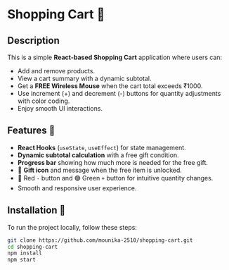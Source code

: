 # Shopping Cart 🛒

## Description
This is a simple **React-based Shopping Cart** application where users can:  
- Add and remove products.  
- View a cart summary with a dynamic subtotal.  
- Get a **FREE Wireless Mouse** when the cart total exceeds ₹1000.  
- Use increment (+) and decrement (-) buttons for quantity adjustments with color coding.  
- Enjoy smooth UI interactions.

## Features 🚀
- **React Hooks** (`useState`, `useEffect`) for state management.  
- **Dynamic subtotal calculation** with a free gift condition.  
- **Progress bar** showing how much more is needed for the free gift.  
- 🎁 **Gift icon** and message when the free item is unlocked.  
- 🔴 Red `-` button and 🟢 Green `+` button for intuitive quantity changes.  
- Smooth and responsive user experience.

## Installation 🔧
To run the project locally, follow these steps:

```sh
git clone https://github.com/mounika-2510/shopping-cart.git
cd shopping-cart
npm install
npm start
